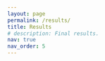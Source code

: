 ```yaml
---
layout: page
permalink: /results/
title: Results
# description: Final results.
nav: true
nav_order: 5
---
```


